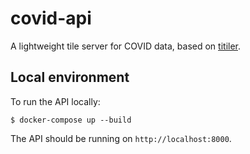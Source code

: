 # covid-api

A lightweight tile server for COVID data, based on [titiler](https://github.com/developmentseed/titiler).

## Local environment
To run the API locally:

```
$ docker-compose up --build
```

The API should be running on `http://localhost:8000`.
